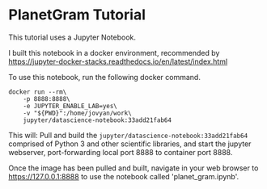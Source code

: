 # PlanetGram Tutorial 

This tutorial uses a Jupyter Notebook. 

I built this notebook in a docker environment, recommended by https://jupyter-docker-stacks.readthedocs.io/en/latest/index.html

To use this notebook, run the following docker command. 

```
docker run --rm\
	-p 8888:8888\
	-e JUPYTER_ENABLE_LAB=yes\
	-v "${PWD}":/home/jovyan/work\
	jupyter/datascience-notebook:33add21fab64
```

This will: Pull and build the `jupyter/datascience-notebook:33add21fab64` comprised of Python 3 and other scientific libraries, and start the jupyter webserver, port-forwarding local port 8888 to container port 8888.

Once the image has been pulled and built, navigate in your web browser to https://127.0.0.1:8888 to use the notebook called 'planet_gram.ipynb'.

